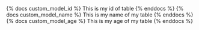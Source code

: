 {% docs custom_model_id %}
This is my id of table
{% enddocs %}
{% docs custom_model_name %}
This is my name of my table
{% enddocs %}
{% docs custom_model_age %}
This is my age of my table
{% enddocs %}